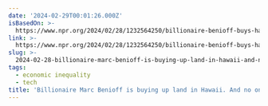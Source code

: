 ```yaml
---
date: '2024-02-29T00:01:26.000Z'
isBasedOn: >-
  https://www.npr.org/2024/02/28/1232564250/billionaire-benioff-buys-hawaii-land-salesforce
link: >-
  https://www.npr.org/2024/02/28/1232564250/billionaire-benioff-buys-hawaii-land-salesforce
slug: >-
  2024-02-28-billionaire-marc-benioff-is-buying-up-land-in-hawaii-and-no-one-knows-why
tags:
  - economic inequality
  - tech
title: 'Billionaire Marc Benioff is buying up land in Hawaii. And no one knows why '
---
```


